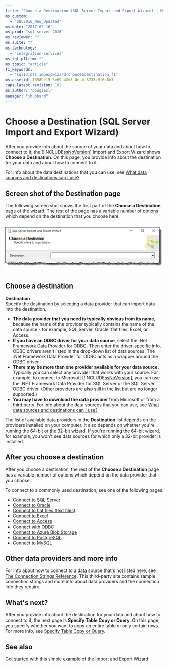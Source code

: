 ```yaml
---
title: "Choose a Destination (SQL Server Import and Export Wizard) | Microsoft Docs"
ms.custom: 
  - "SQL2016_New_Updated"
ms.date: "2017-02-16"
ms.prod: "sql-server-2016"
ms.reviewer: ""
ms.suite: ""
ms.technology: 
  - "integration-services"
ms.tgt_pltfrm: ""
ms.topic: "article"
f1_keywords: 
  - "sql13.dts.impexpwizard.chooseadestination.f1"
ms.assetid: 1898be15-3e69-42d3-8ecb-3733c9f6c8e3
caps.latest.revision: 102
ms.author: "douglasl"
manager: "jhubbard"
---
```

# Choose a Destination (SQL Server Import and Export Wizard)
 After you provide info about the source of your data and about how to connect to it, the [!INCLUDE[ssNoVersion](../../advanced-analytics/r-services/includes/ssnoversion-md.md)] Import and Export Wizard shows **Choose a Destination**. On this page, you provide info about the destination for your data and about how to connect to it.
  
For info about the data destinations that you can use, see [What data sources and destinations can I use?](Import%20and%20Export%20Data%20with%20the%20SQL%20Server%20Import%20and%20Export%20Wizard.md\#wizardSources). 

## Screen shot of the Destination page
The following screen shot shows the first part of the **Choose a Destination** page of the wizard. The rest of the page has a variable number of options which depend on the destination that you choose here.

![Choose destination](../../integration-services/import-export-data/media/choose-destination.png)

## Choose a destination
 **Destination**  
 Specify the destination by selecting a data provider that can import data into the destination.
 
-   **The data provider that you need is typically obvious from its name**, because the name of the provider typically contains the name of the data source - for example, SQL Server, Oracle, flat files, Excel, or Access.
-   **If you have an ODBC driver for your data source**, select the .Net Framework Data Provider for ODBC. Then enter the driver-specific info. ODBC drivers aren't listed in the drop-down list of data sources. The .Net Framework Data Provider for ODBC acts as a wrapper around the ODBC driver.  
-   **There may be more than one provider available for your data source.** Typically you can select any provider that works with your source. For example, to connect to Microsoft [!INCLUDE[ssNoVersion](../../advanced-analytics/r-services/includes/ssnoversion-md.md)], you can use the .NET Framework Data Provider for SQL Server or the SQL Server ODBC driver. (Other providers are also still in the list but are no longer supported.) 
-   **You may have to download the data provider** from Microsoft or from a third party. For info about the data sources that you can use, see [What data sources and destinations can I use?](Import%20and%20Export%20Data%20with%20the%20SQL%20Server%20Import%20and%20Export%20Wizard.md\#wizardSources)

The list of available data providers in the **Destination** list depends on the providers installed on your computer. It also depends on whether you're running the 64-bit or the 32-bit wizard. If you're running the 64-bit wizard, for example, you won't see data sources for which only a 32-bit provider is installed.

## After you choose a destination
After you choose a destination, the rest of the **Choose a Destination** page has a variable number of options which depend on the data provider that you choose.

To connect to a commonly used destination, see one of the following pages.
-   [Connect to SQL Server](../../integration-services/import-export-data/connect-to-a-sql-server-data-source-sql-server-import-and-export-wizard.md)
-   [Connect to Oracle](../../integration-services/import-export-data/connect-to-an-oracle-data-source-sql-server-import-and-export-wizard.md)
-   [Connect to flat files (text files)](../../integration-services/import-export-data/connect-to-a-flat-file-data-source-sql-server-import-and-export-wizard.md)
-   [Connect to Excel](../../integration-services/import-export-data/connect-to-an-excel-data-source-sql-server-import-and-export-wizard.md)
-   [Connect to Access](../../integration-services/import-export-data/connect-to-an-access-data-source-sql-server-import-and-export-wizard.md)
-   [Connect with ODBC](../../integration-services/import-export-data/connect-to-an-odbc-data-source-sql-server-import-and-export-wizard.md)
-   [Connect to Azure Blob Storage](../../integration-services/import-export-data/connect-to-azure-blob-storage-sql-server-import-and-export-wizard.md)
-   [Connect to PostgreSQL](../../integration-services/import-export-data/connect-to-a-postgresql-data-source-sql-server-import-and-export-wizard.md)
-   [Connect to MySQL](../../integration-services/import-export-data/connect-to-a-mysql-data-source-sql-server-import-and-export-wizard.md)

## Other data providers and more info
For info about how to connect to a data source that's not listed here, see [The Connection Strings Reference](https://www.connectionstrings.com/). This third-party site contains sample connection strings and more info about data providers and the connection info they require.

## What's next?  
 After you provide info about the destination for your data and about how to connect to it, the next page is **Specify Table Copy or Query**. On this page, you specify whether you want to copy an entire table or only certain rows. For more info, see [Specify Table Copy or Query](../../integration-services/import-export-data/specify-table-copy-or-query-sql-server-import-and-export-wizard.md).  

## See also
[Get started with this simple example of the Import and Export Wizard](../../integration-services/import-export-data/get-started-with-this-simple-example-of-the-import-and-export-wizard.md)
